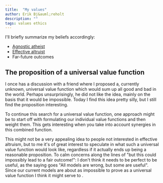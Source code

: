 ```yaml
---
title:  "My values"
author: Erik Bj&auml;reholt
description: ""
tags: values ethics
---
```


I'll briefly summarize my beliefs accordingly:

 - [Agnostic atheist](https://en.wikipedia.org/wiki/Agnostic_atheism)
 - [Effective altruist](https://en.wikipedia.org/wiki/Effective_altruism)
 - Far-future outcomes

## The proposition of a universal value function

I once has a discussion with a friend where I proposed a, currently unknown, universal value function which would sum up all good and bad in the world. Perhaps unsurprisingly, he did not like the idea, mainly on the basis that it would be impossible. Today I find this idea pretty silly, but I still find the proposition interesting.

To continue this search for a universal value function, one approach might be to start off with formulating our individual value functions and then weight them. This gets interesting when you take into account synergies in this combined function.

This might not be a very appealing idea to people not interested in effective altruism, but to me it's of great interest to speculate in what such a universal value function would look like, regardless if it actually ends up being a reasonable proposition. To calm concerns along the lines of "but this could impossibly lead to a fair outcome!": I don't think it needs to be perfect to be useful, as the saying goes "All models are wrong, but some are useful". Since our current models are about as impossible to prove as a universal value function I think it might serve to .

